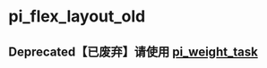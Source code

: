 # pi_flex_layout_old

## Deprecated【已废弃】请使用 [pi_weight_task](https://github.com/GaiaWorld/pi_flex_layout)

